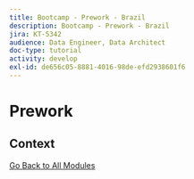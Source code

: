 ```yaml
---
title: Bootcamp - Prework - Brazil
description: Bootcamp - Prework - Brazil
jira: KT-5342
audience: Data Engineer, Data Architect
doc-type: tutorial
activity: develop
exl-id: de656c05-8881-4016-98de-efd2938601f6
---
```

# Prework

## Context


[Go Back to All Modules](./overview.md)
